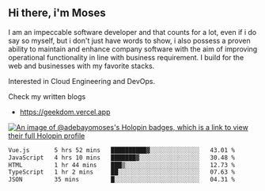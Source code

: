 ## Hi there, i'm Moses

I am an impeccable software developer and that counts for a lot, even if i do say so myself, but i don't just have words to show, i also possess a proven ability to maintain and enhance company software with the aim of improving operational functionality in line with business requirement. I build for the web and businesses with my favorite stacks.

Interested in Cloud Engineering and DevOps.

Check my written blogs
- https://geekdom.vercel.app

[![An image of @adebayomoses's Holopin badges, which is a link to view their full Holopin profile](https://holopin.me/adebayomoses)](https://holopin.io/@adebayomoses)

<!--START_SECTION:waka-->

```txt
Vue.js       5 hrs 52 mins   ██████████▓░░░░░░░░░░░░░░   43.01 %
JavaScript   4 hrs 10 mins   ███████▓░░░░░░░░░░░░░░░░░   30.48 %
HTML         1 hr 44 mins    ███▒░░░░░░░░░░░░░░░░░░░░░   12.73 %
TypeScript   1 hr 2 mins     ██░░░░░░░░░░░░░░░░░░░░░░░   07.63 %
JSON         35 mins         █░░░░░░░░░░░░░░░░░░░░░░░░   04.31 %
```

<!--END_SECTION:waka-->
